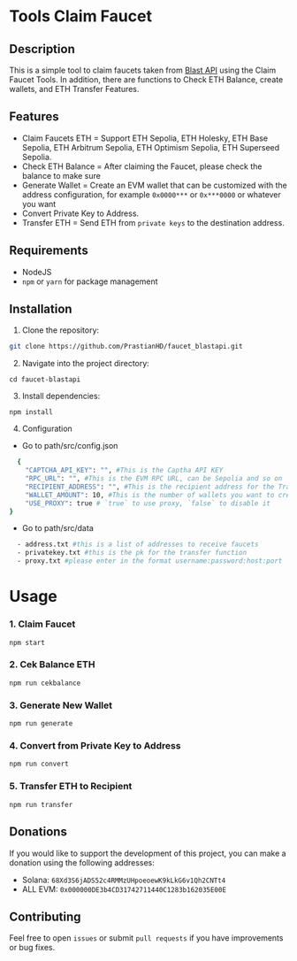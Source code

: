 # Tools Claim Faucet

## Description
This is a simple tool to claim faucets taken from [Blast API](https://blastapi.io/faucets) using the Claim Faucet Tools. In addition, there are functions to Check ETH Balance, create wallets, and ETH Transfer Features.

## Features
- Claim Faucets ETH = Support ETH Sepolia, ETH Holesky, ETH Base Sepolia, ETH Arbitrum Sepolia, ETH Optimism Sepolia, ETH Superseed Sepolia.
- Check ETH Balance = After claiming the Faucet, please check the balance to make sure
- Generate Wallet = Create an EVM wallet that can be customized with the address configuration, for example `0x0000***` or `0x***0000` or whatever you want
- Convert Private Key to Address.
- Transfer ETH = Send ETH from `private keys` to the destination address.

## Requirements
- NodeJS 
- `npm` or `yarn` for package management

## Installation
1. Clone the repository:
```bash shell
git clone https://github.com/PrastianHD/faucet_blastapi.git
```

2. Navigate into the project directory:
```
cd faucet-blastapi
```

3. Install dependencies:
```
npm install
```

4. Configuration

- Go to path/src/config.json
```bash shell
  {
    "CAPTCHA_API_KEY": "", #This is the Captha API KEY
    "RPC_URL": "", #This is the EVM RPC URL, can be Sepolia and so on
    "RECIPIENT_ADDRESS": "", #This is the recipient address for the Transfer feature
    "WALLET_AMOUNT": 10, #This is the number of wallets you want to create
    "USE_PROXY": true # `true` to use proxy, `false` to disable it
} 
```

- Go to path/src/data
```bash shell
  - address.txt #this is a list of addresses to receive faucets
  - privatekey.txt #this is the pk for the transfer function
  - proxy.txt #please enter in the format username:password:host:port
```

# Usage
### 1. Claim Faucet
```
npm start
```
### 2. Cek Balance ETH
```
npm run cekbalance
```

### 3. Generate New Wallet
```
npm run generate
```

### 4. Convert from Private Key to Address
```
npm run convert
```

### 5. Transfer ETH to Recipient
```
npm run transfer
```

## Donations
If you would like to support the development of this project, you can make a donation using the following addresses:

- Solana: `68Xd3S6jADS52c4RMMzUHpoeoewK9kLkG6v1Qh2CNTt4` 
- ALL EVM: `0x000000DE3b4CD31742711440C1283b162035E00E`

## Contributing
Feel free to open `issues` or submit `pull requests` if you have improvements or bug fixes.
